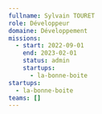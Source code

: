 ```yaml
---
fullname: Sylvain TOURET
role: Développeur
domaine: Développement
missions:
  - start: 2022-09-01
    end: 2023-02-01
    status: admin
    startups:
      - la-bonne-boite
startups:
  - la-bonne-boite
teams: []
---
```

